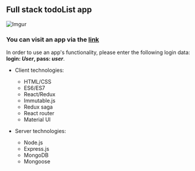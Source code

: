 ## Full stack todoList app
![Imgur](https://i.imgur.com/2txu3Yb.png)

### You can visit an app via the [link](https://todos-manager.herokuapp.com)
In order to use an app's functionality, please enter the following login data: **login: _User_, pass: _user_**.

+ Client technologies:
  + HTML/CSS
  + ES6/ES7
  + React/Redux
  + Immutable.js
  + Redux saga
  + React router
  + Material UI
  
+ Server technologies:
  + Node.js
  + Express.js
  + MongoDB
  + Mongoose
